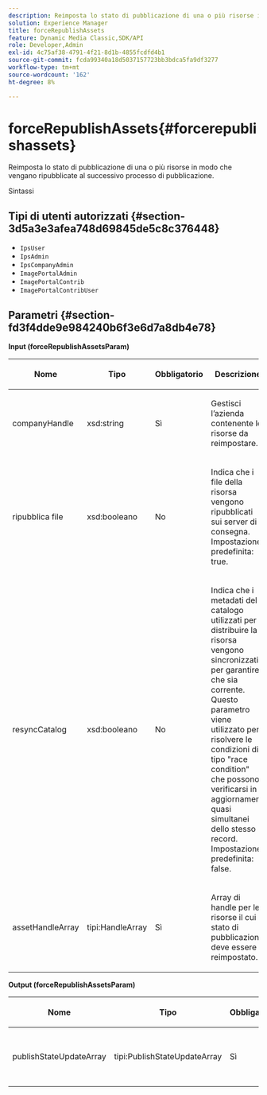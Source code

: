 ```yaml
---
description: Reimposta lo stato di pubblicazione di una o più risorse in modo che vengano ripubblicate al successivo processo di pubblicazione.
solution: Experience Manager
title: forceRepublishAssets
feature: Dynamic Media Classic,SDK/API
role: Developer,Admin
exl-id: 4c75af38-4791-4f21-8d1b-4855fcdfd4b1
source-git-commit: fcda99340a18d5037157723bb3bdca5fa9df3277
workflow-type: tm+mt
source-wordcount: '162'
ht-degree: 8%

---
```


# forceRepublishAssets{#forcerepublishassets}

Reimposta lo stato di pubblicazione di una o più risorse in modo che vengano ripubblicate al successivo processo di pubblicazione.

Sintassi

## Tipi di utenti autorizzati {#section-3d5a3e3afea748d69845de5c8c376448}

* `IpsUser`
* `IpsAdmin`
* `IpsCompanyAdmin`
* `ImagePortalAdmin`
* `ImagePortalContrib`
* `ImagePortalContribUser`

## Parametri {#section-fd3f4dde9e984240b6f3e6d7a8db4e78}

**Input (forceRepublishAssetsParam)**

<table id="table_742D67AD77554904976EC4A07A0CBC64"> 
 <thead> 
  <tr> 
   <th colname="col1" class="entry"> <p>Nome </p> </th> 
   <th colname="col2" class="entry"> <p>Tipo </p> </th> 
   <th colname="col3" class="entry"> <p>Obbligatorio </p> </th> 
   <th colname="col4" class="entry"> <p>Descrizione </p> </th> 
  </tr> 
 </thead>
 <tbody> 
  <tr> 
   <td colname="col1"> <span class="codeph"> <span class="varname"> companyHandle</span> </span> </td> 
   <td colname="col2"> <span class="codeph"> xsd:string</span> </td> 
   <td colname="col3"> <p>Sì </p> </td> 
   <td colname="col4"> <p>Gestisci l’azienda contenente le risorse da reimpostare. </p> </td> 
  </tr> 
  <tr> 
   <td colname="col1"><span class="codeph"> <span class="varname"> ripubblica file</span> </span> </td> 
   <td colname="col2"><span class="codeph"> xsd:booleano</span> </td> 
   <td colname="col3"> <p>No </p> </td> 
   <td colname="col4"> <p>Indica che i file della risorsa vengono ripubblicati sui server di consegna. Impostazione predefinita: <span class="codeph"> true</span>. </p> </td> 
  </tr> 
  <tr> 
   <td colname="col1"><span class="codeph"> <span class="varname"> resyncCatalog</span> </span> </td> 
   <td colname="col2"><span class="codeph"> xsd:booleano</span> </td> 
   <td colname="col3"> <p>No </p> </td> 
   <td colname="col4"> <p>Indica che i metadati del catalogo utilizzati per distribuire la risorsa vengono sincronizzati per garantire che sia corrente. Questo parametro viene utilizzato per risolvere le condizioni di tipo "race condition" che possono verificarsi in aggiornamenti quasi simultanei dello stesso record. Impostazione predefinita: <span class="codeph"> false</span>. </p> </td> 
  </tr> 
  <tr> 
   <td colname="col1"> <span class="codeph"> <span class="varname"> assetHandleArray</span> </span> </td> 
   <td colname="col2"> <span class="codeph"> tipi:HandleArray</span> </td> 
   <td colname="col3"> <p>Sì </p> </td> 
   <td colname="col4"> <p>Array di handle per le risorse il cui stato di pubblicazione deve essere reimpostato. </p> </td> 
  </tr> 
 </tbody> 
</table>

**Output (forceRepublishAssetsParam)**

<table id="table_78E74186669F477E9E2D837D58A789DC"> 
 <thead> 
  <tr> 
   <th colname="col1" class="entry"> <p>Nome </p> </th> 
   <th colname="col2" class="entry"> <p>Tipo </p> </th> 
   <th colname="col3" class="entry"> <p>Obbligatorio </p> </th> 
   <th colname="col4" class="entry"> <p>Descrizione </p> </th> 
  </tr> 
 </thead>
 <tbody> 
  <tr> 
   <td colname="col1"> <span class="codeph"> <span class="varname"> publishStateUpdateArray</span> </span> </td> 
   <td colname="col2"> <span class="codeph"> tipi:PublishStateUpdateArray</span> </td> 
   <td colname="col3"> <p>Sì </p> </td> 
   <td colname="col4"> <p>Array di aggiornamenti dello stato di pubblicazione. </p> </td> 
  </tr> 
 </tbody> 
</table>
